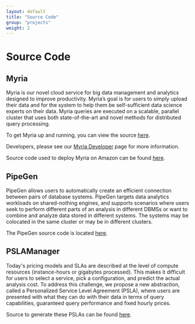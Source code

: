```yaml
---
layout: default
title: "Source Code"
group: "projects"
weight: 2
---
```


# Source Code

## Myria 

Myria is our novel cloud service for big data management and analytics designed to improve productivity. Myria’s goal is for users to simply upload their data and for the system to help them be self-sufficient data science experts on their data. Myria queries are executed on a scalable, parallel cluster that uses both state-of-the-art and novel methods for distributed query processing.

To get Myria up and running, you can view the source [here](https://github.com/uwescience/myria).

Developers, please see our [Myria Developer](http://myria.cs.washington.edu/docs/myriax/developers/MyriaX.html) page for more information.

Source code used to deploy Myria on Amazon can be found [here](https://github.com/uwescience/myria-ec2-ansible).

## PipeGen

PipeGen allows users to automatically create an efficient connection between pairs of database systems. PipeGen targets data analytics workloads on shared-nothing engines, and supports scenarios where users seek to perform different parts of an analysis in different DBMSs or want to combine and analyze data stored in different systems. The systems may be colocated in the same cluster or may be in different clusters.

The PipeGen source code is located [here](https://github.com/uwdb/pipegen).

## PSLAManager

Today's pricing models and SLAs are described at the level of compute resources (instance-hours or gigabytes processed). This makes it difficult for users to select a service, pick a configuration, and predict the actual analysis cost. To address this challenge, we propose a new abstraction, called a Personalized Service Level Agreement (PSLA), where users are presented with what they can do with their data in terms of query capabilities, guaranteed query performance and fixed hourly prices.

Source to generate these PSLAs can be found [here](https://github.com/uwdb/PSLAManager).

